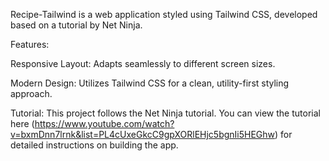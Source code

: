 Recipe-Tailwind is a web application styled using Tailwind CSS, developed based on a tutorial by Net Ninja.

Features:

Responsive Layout: Adapts seamlessly to different screen sizes.

Modern Design: Utilizes Tailwind CSS for a clean, utility-first styling approach.

Tutorial: This project follows the Net Ninja tutorial. You can view the tutorial here (https://www.youtube.com/watch?v=bxmDnn7lrnk&list=PL4cUxeGkcC9gpXORlEHjc5bgnIi5HEGhw) for detailed instructions on building the app.

